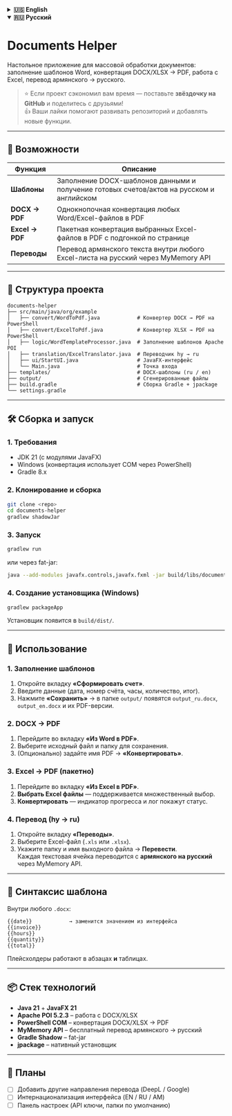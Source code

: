 <details>
<summary><strong>🇺🇸 English</strong></summary>

# Documents Helper
Desktop application for batch document processing:  
fill Word templates, convert DOCX/XLSX → PDF, process Excel, translate Armenian → Russian.

> ⭐ If this project saves you time, **give it a star on GitHub** and share it with friends!  
> 👍 Your likes help the repo grow and keep the updates coming.

---

## 🚀 Features
| Function | Description |
| --- | --- |
| **Templates** | Fill placeholders in DOCX with data and get ready invoices / acts in Russian & English |
| **DOCX → PDF** | One-click conversion of any Word / Excel file to PDF |
| **Excel → PDF** | Batch convert selected Excel workbooks to PDF with fit-to-page |
| **Translations** | Translate Armenian text inside any Excel sheet to Russian via MyMemory API |

---

## 📁 Project Structure
```
documents-helper
├── src/main/java/org/example
│   ├── convert/WordToPdf.java            # PowerShell-based DOCX → PDF
│   ├── convert/ExcelToPdf.java           # PowerShell-based XLSX → PDF
│   ├── logic/WordTemplateProcessor.java  # Apache POI template filler
│   ├── translation/ExcelTranslator.java  # hy → ru translator
│   ├── ui/StartUI.java                   # JavaFX UI
│   └── Main.java                         # Launcher
├── templates/                            # DOCX templates (ru / en)
├── output/                               # Generated files
├── build.gradle                          # Gradle build & jpackage
└── settings.gradle
```

---

## 🛠️ Build & Run

### 1. Prerequisites
- JDK 21 (with JavaFX modules)
- Windows (conversion uses COM via PowerShell)
- Gradle 8.x

### 2. Clone & Build
```bash
git clone <repo>
cd documents-helper
gradlew shadowJar
```

### 3. Run
```bash
gradlew run
```
or the fat-jar:
```bash
java --add-modules javafx.controls,javafx.fxml -jar build/libs/documents-helper-all-1.0.jar
```

### 4. Create Native Installer (Windows)
```bash
gradlew packageApp
```
Installer will appear in `build/dist/`.

---

## 🧪 Usage

### 1. Fill Templates
1. Open the **“Сформировать счет”** tab.
2. Enter data (date, invoice #, hours, quantity, total).
3. Click **Сохранить** → `output_ru.docx`, `output_en.docx` and their PDF versions appear in `output/`.

### 2. DOCX → PDF
1. Switch to **“Из Word в PDF”**.
2. Select source file & destination folder.
3. (Optional) specify PDF name → **Конвертировать**.

### 3. Excel → PDF (batch)
1. Switch to **“Из Excel в PDF”**.
2. **Выбрать Excel файлы** – multi-select supported.
3. **Конвертировать** – progress bar & log show status.

### 4. Translation (hy → ru)
1. Switch to **“Переводы”**.
2. Pick an Excel file (`.xls` or `.xlsx`).
3. Choose output folder & file name → **Перевести**.  
   Each string cell is translated from **Armenian to Russian** via MyMemory API.

---

## 🧩 Template Syntax
Inside any `.docx`:
```
{{date}}            → replaced with value from UI
{{invoice}}
{{hours}}
{{quantity}}
{{total}}
```
Placeholders work in paragraphs **and** tables.

---

## 📦 Tech Stack
- **Java 21** + **JavaFX 21**
- **Apache POI 5.2.3** – DOCX/XLSX manipulation
- **PowerShell COM** – DOCX/XLSX → PDF conversion
- **MyMemory API** – free Armenian → Russian translation
- **Gradle Shadow** – fat-jar
- **jpackage** – native installer

---

## 🚧 Roadmap
- [ ] Add more translation directions (DeepL / Google)
- [ ] Internationalize UI (EN / RU / AM)
- [ ] Settings pane (API keys, default folders)

</details>

<details open>
<summary><strong>🇷🇺 Русский</strong></summary>

# Documents Helper
Настольное приложение для массовой обработки документов:  
заполнение шаблонов Word, конвертация DOCX/XLSX → PDF, работа с Excel, перевод армянского → русского.

> ⭐ Если проект сэкономил вам время — поставьте **звёздочку на GitHub** и поделитесь с друзьями!  
> 👍 Ваши лайки помогают развивать репозиторий и добавлять новые функции.

---

## 🚀 Возможности
| Функция | Описание |
| --- | --- |
| **Шаблоны** | Заполнение DOCX-шаблонов данными и получение готовых счетов/актов на русском и английском |
| **DOCX → PDF** | Однокнопочная конвертация любых Word/Excel-файлов в PDF |
| **Excel → PDF** | Пакетная конвертация выбранных Excel-файлов в PDF с подгонкой по странице |
| **Переводы** | Перевод армянского текста внутри любого Excel-листа на русский через MyMemory API |

---

## 📁 Структура проекта
```
documents-helper
├── src/main/java/org/example
│   ├── convert/WordToPdf.java            # Конвертер DOCX → PDF на PowerShell
│   ├── convert/ExcelToPdf.java           # Конвертер XLSX → PDF на PowerShell
│   ├── logic/WordTemplateProcessor.java  # Заполнение шаблонов Apache POI
│   ├── translation/ExcelTranslator.java  # Переводчик hy → ru
│   ├── ui/StartUI.java                   # JavaFX-интерфейс
│   └── Main.java                         # Точка входа
├── templates/                            # DOCX-шаблоны (ru / en)
├── output/                               # Сгенерированные файлы
├── build.gradle                          # Сборка Gradle + jpackage
└── settings.gradle
```

---

## 🛠️ Сборка и запуск

### 1. Требования
- JDK 21 (с модулями JavaFX)
- Windows (конвертация использует COM через PowerShell)
- Gradle 8.x

### 2. Клонирование и сборка
```bash
git clone <repo>
cd documents-helper
gradlew shadowJar
```

### 3. Запуск
```bash
gradlew run
```
или через fat-jar:
```bash
java --add-modules javafx.controls,javafx.fxml -jar build/libs/documents-helper-all-1.0.jar
```

### 4. Создание установщика (Windows)
```bash
gradlew packageApp
```
Установщик появится в `build/dist/`.

---

## 🧪 Использование

### 1. Заполнение шаблонов
1. Откройте вкладку **«Сформировать счет»**.
2. Введите данные (дата, номер счёта, часы, количество, итог).
3. Нажмите **«Сохранить»** → в папке `output/` появятся `output_ru.docx`, `output_en.docx` и их PDF-версии.

### 2. DOCX → PDF
1. Перейдите во вкладку **«Из Word в PDF»**.
2. Выберите исходный файл и папку для сохранения.
3. (Опционально) задайте имя PDF → **«Конвертировать»**.

### 3. Excel → PDF (пакетно)
1. Перейдите во вкладку **«Из Excel в PDF»**.
2. **Выбрать Excel файлы** — поддерживается множественный выбор.
3. **Конвертировать** — индикатор прогресса и лог покажут статус.

### 4. Перевод (hy → ru)
1. Откройте вкладку **«Переводы»**.
2. Выберите Excel-файл (`.xls` или `.xlsx`).
3. Укажите папку и имя выходного файла → **Перевести**.  
   Каждая текстовая ячейка переводится с **армянского на русский** через MyMemory API.

---

## 🧩 Синтаксис шаблона
Внутри любого `.docx`:
```
{{date}}            → заменится значением из интерфейса
{{invoice}}
{{hours}}
{{quantity}}
{{total}}
```
Плейсхолдеры работают в абзацах **и** таблицах.

---

## 📦 Стек технологий
- **Java 21** + **JavaFX 21**
- **Apache POI 5.2.3** – работа с DOCX/XLSX
- **PowerShell COM** – конвертация DOCX/XLSX → PDF
- **MyMemory API** – бесплатный перевод армянского → русский
- **Gradle Shadow** – fat-jar
- **jpackage** – нативный установщик

---

## 🚧 Планы
- [ ] Добавить другие направления перевода (DeepL / Google)
- [ ] Интернационализация интерфейса (EN / RU / AM)
- [ ] Панель настроек (API ключи, папки по умолчанию)

</details>